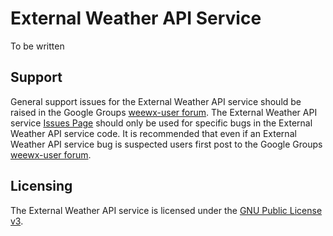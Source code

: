 # External Weather API Service

To be written

## Support

General support issues for the External Weather API service should be raised in the Google Groups [weewx-user forum](https://groups.google.com/g/weewx-user "Google Groups weewx-user forum"). The External Weather API service [Issues Page](https://github.com/gjr80/weewx-ext_weather/issues "External Weather API service Issues") should only be used for specific bugs in the External Weather API service code. It is recommended that even if an External Weather API service bug is suspected users first post to the Google Groups [weewx-user forum](https://groups.google.com/g/weewx-user "Google Groups weewx-user forum").

## Licensing

The External Weather API service is licensed under the [GNU Public License v3](https://github.com/gjr80/weewx-ext_weather/blob/main/LICENSE "External Weather API service License").
